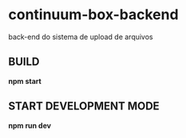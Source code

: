 # continuum-box-backend
back-end do sistema de upload de arquivos


## BUILD
   **npm start**
    

## START DEVELOPMENT MODE
   **npm run dev**

